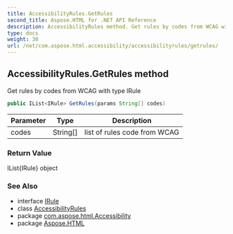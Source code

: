 ```yaml
---
title: AccessibilityRules.GetRules
second_title: Aspose.HTML for .NET API Reference
description: AccessibilityRules method. Get rules by codes from WCAG with type IRule
type: docs
weight: 30
url: /net/com.aspose.html.accessibility/accessibilityrules/getrules/
---
```

## AccessibilityRules.GetRules method

Get rules by codes from WCAG with type IRule

```java
public IList<IRule> GetRules(params String[] codes)
```

| Parameter | Type | Description |
| --- | --- | --- |
| codes | String[] | list of rules code from WCAG |

### Return Value

IList{IRule} object

### See Also

* interface [IRule](../../irule/)
* class [AccessibilityRules](../)
* package [com.aspose.html.Accessibility](../../../com.aspose.html.accessibility/)
* package [Aspose.HTML](../../../)
